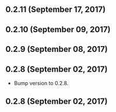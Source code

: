 ## 0.2.11 (September 17, 2017)


## 0.2.10 (September 09, 2017)


## 0.2.9 (September 08, 2017)


## 0.2.8 (September 02, 2017)
  - Bump version to 0.2.8.

## 0.2.8 (September 02, 2017)


